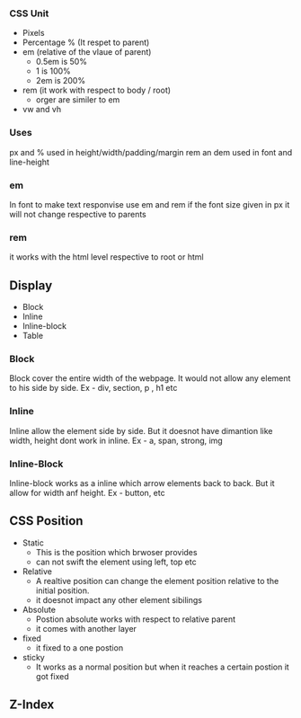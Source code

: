 ### CSS Unit 
- Pixels
- Percentage % (It respet to parent)
- em (relative of the vlaue of parent) 
    - 0.5em is 50%
    - 1 is 100%
    - 2em is 200%
- rem (it work with respect to body / root)
    - orger are similer to em
- vw and vh
### Uses
px and % used in height/width/padding/margin
rem an dem used in font and line-height

### em
In font to make text responvise use em and rem
if the font size given in px it will not change respective to parents 

### rem 
it works with the html level respective to root or html


## Display
- Block
- Inline
- Inline-block
- Table

### Block
Block cover the entire width of the webpage. It would not allow any element to his side by side.
Ex - div, section, p , h1 etc

### Inline 
Inline allow the element side by side. But it doesnot have dimantion like width, height dont work in inline.
Ex - a, span, strong, img

### Inline-Block
Inline-block works as a inline which arrow elements back to back. But it allow for width anf height.
Ex - button, etc

## CSS Position
- Static 
    - This is the position which brwoser provides
    - can not swift the element using left, top etc
- Relative
    - A realtive position can change the element position relative to the initial position.
    - it doesnot impact any other element sibilings
- Absolute
    - Postion absolute works with respect to relative parent
    - it comes with another layer
- fixed 
    - it fixed to a one postion
- sticky
    - It works as a normal position but when it reaches a certain postion it got fixed

## Z-Index